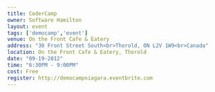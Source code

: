 ```yaml
---
title: CoderCamp
owner: Software Hamilton
layout: event
tags: ['democamp','event']
venue: On the Front Cafe & Eatery
address: "30 Front Street South<br>Thorold, ON L2V 1W9<br>Canada"
location: On the Front Cafe & Eatery, Thorold
date: "09-19-2012"
time: "6:30PM - 9:00PM"
cost: Free
register: http://democampniagara.eventbrite.com
---
```

